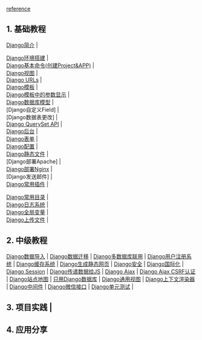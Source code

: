 [reference](http://www.ziqiangxuetang.com/django/django-tutorial.html)

## 1. 基础教程

[Django简介](https://www.zybuluo.com/breakerthb/note/403171) |   

[Django环境搭建](https://www.zybuluo.com/breakerthb/note/399472) |   
[Django基本命令(创建Project&APP)](https://www.zybuluo.com/breakerthb/note/403191) |   
[Django视图](https://www.zybuluo.com/breakerthb/note/403319) |  
[Django URLs](https://github.com/breakerthb/PythonStudy/blob/master/Resource/Django%20Study/django-urls.md) |   
[Django模板](https://www.zybuluo.com/breakerthb/note/405298) |  
[Django模板中的参数显示](https://github.com/breakerthb/PythonStudy/blob/master/Resource/Django%20Study/django-para.md) |   
[Django数据库模型](https://www.zybuluo.com/breakerthb/note/405464) |   
[Django自定义Field] |   
[Django数据表更改] |   
[Django QuerySet API](https://www.zybuluo.com/breakerthb/note/422557) |   
[Django后台](https://www.zybuluo.com/breakerthb/note/422692) |   
[Django表单](https://www.zybuluo.com/breakerthb/note/405631) |  
[Django配置](https://www.zybuluo.com/breakerthb/note/406541) |   
[Django静态文件](https://www.zybuluo.com/breakerthb/note/406555) |   
[Django部署Apache] |   
[Django部署Nginx](https://www.zybuluo.com/breakerthb/note/442540) |   
[Django发送邮件] |   
[Django常用插件](https://www.zybuluo.com/breakerthb/note/420158) |   

[Django常用目录](https://github.com/breakerthb/PythonStudy/blob/master/Resource/Django%20Study/django-folders.md) |    
[Django日志系统](https://github.com/breakerthb/PythonStudy/blob/master/Resource/Django%20Study/django-log.md) |  
[Django全局变量](https://github.com/breakerthb/PythonStudy/blob/master/Resource/Django%20Study/django-global_parameters.md) |  
[Django上传文件](https://github.com/breakerthb/PythonStudy/blob/master/Resource/Django%20Study/django-uploadfile.md) |  


## 2. 中级教程

[Django数据导入](https://www.zybuluo.com/breakerthb/note/538554) | 
[Django数据迁移](http://www.ziqiangxuetang.com/django/django-data-migration.html) | 
[Django多数据库联用](http://www.ziqiangxuetang.com/django/django-multi-database.html) | 
[Django用户注册系统]() | 
[Django缓存系统]() | 
[Django生成静态网页]() | 
[Django安全]() | 
[Django国际化]() | 
[Django Session]() | 
[Django传递数据给JS]() | 
[Django Ajax]() | 
[Django Ajax CSRF认证]() | 
[Django站点地图]() | 
[只用Django数据库]() | 
[Django通用视图]() | 
[Django上下文渲染器]() | 
[Django中间件]() | 
[Django微信接口]() | 
[Django单元测试]() | 

## 3. 项目实践 |

## 4. 应用分享